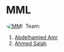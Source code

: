 # MML
<a href="https://www.facebook.com" target="_blank"><img src="https://www.mmlcapital.com/media/home/mml-home-logo-v2.jpg" alt="MML" style="border-radius: 50%;"></a>
Team:
1. <a href="https://github.com/Hamiedamr/"> Abdelhamied Amr </a>
2. <a href="https://github.com/Ahmed-Salah6011"> Ahmed Salah </a>
